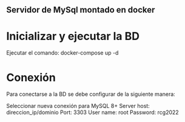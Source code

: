 ## Servidor de MySql montado en docker

# Inicializar y ejecutar la BD

Ejecutar el comando:   docker-compose up -d

# Conexión 
Para conectarse a la BD se debe configurar de la siguiente manera:

Seleccionar nueva conexión para MySQL 8+
Server host: direccion_ip/dominio
Port: 3303
User name: root
Password: rcg2022